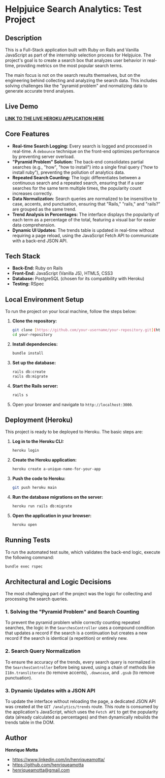 # Helpjuice Search Analytics: Test Project

## Description

This is a Full-Stack application built with Ruby on Rails and Vanilla JavaScript as part of the internship selection process for Helpjuice. The project's goal is to create a search box that analyzes user behavior in real-time, providing metrics on the most popular search terms.

The main focus is not on the search results themselves, but on the engineering behind collecting and analyzing the search data. This includes solving challenges like the "pyramid problem" and normalizing data to generate accurate trend analyses.

## Live Demo

[**LINK TO THE LIVE HEROKU APPLICATION HERE**](https://helpjuice-internship-b0bfb5bebcf7.herokuapp.com/)

## Core Features

-   **Real-time Search Logging:** Every search is logged and processed in real-time. A `debounce` technique on the front-end optimizes performance by preventing server overload.
-   **"Pyramid Problem" Solution:** The back-end consolidates partial searches (e.g., "how", "how to install") into a single final query ("how to install ruby"), preventing the pollution of analytics data.
-   **Repeated Search Counting:** The logic differentiates between a continuous search and a repeated search, ensuring that if a user searches for the same term multiple times, the popularity count increases correctly.
-   **Data Normalization:** Search queries are normalized to be insensitive to case, accents, and punctuation, ensuring that "Rails," "rails," and "rails?" are grouped as the same trend.
-   **Trend Analysis in Percentages:** The interface displays the popularity of each term as a percentage of the total, featuring a visual bar for easier data comprehension.
-   **Dynamic UI Updates:** The trends table is updated in real-time without requiring a page reload, using the JavaScript Fetch API to communicate with a back-end JSON API.

## Tech Stack

-   **Back-End:** Ruby on Rails
-   **Front-End:** JavaScript (Vanilla JS), HTML5, CSS3
-   **Database:** PostgreSQL (chosen for its compatibility with Heroku)
-   **Testing:** RSpec

## Local Environment Setup

To run the project on your local machine, follow the steps below:

1.  **Clone the repository:**
    ```bash
    git clone [https://github.com/your-username/your-repository.git](https://github.com/your-username/your-repository.git)
    cd your-repository
    ```

2.  **Install dependencies:**
    ```bash
    bundle install
    ```

3.  **Set up the database:**
    ```bash
    rails db:create
    rails db:migrate
    ```

4.  **Start the Rails server:**
    ```bash
    rails s
    ```

5.  Open your browser and navigate to `http://localhost:3000`.

## Deployment (Heroku)

This project is ready to be deployed to Heroku. The basic steps are:

1.  **Log in to the Heroku CLI:**
    ```bash
    heroku login
    ```

2.  **Create the Heroku application:**
    ```bash
    heroku create a-unique-name-for-your-app
    ```

3.  **Push the code to Heroku:**
    ```bash
    git push heroku main
    ```

4.  **Run the database migrations on the server:**
    ```bash
    heroku run rails db:migrate
    ```

5.  **Open the application in your browser:**
    ```bash
    heroku open
    ```

## Running Tests

To run the automated test suite, which validates the back-end logic, execute the following command:
```bash
bundle exec rspec
```

## Architectural and Logic Decisions

The most challenging part of the project was the logic for collecting and processing the search queries.

### 1. Solving the "Pyramid Problem" and Search Counting
To prevent the pyramid problem while correctly counting repeated searches, the logic in the `SearchesController` uses a compound condition that updates a record if the search is a continuation but creates a new record if the search is identical (a repetition) or entirely new.

### 2. Search Query Normalization
To ensure the accuracy of the trends, every search query is normalized in the `SearchesController` before being saved, using a chain of methods like `I18n.transliterate` (to remove accents), `.downcase`, and `.gsub` (to remove punctuation).

### 3. Dynamic Updates with a JSON API
To update the interface without reloading the page, a dedicated JSON API was created at the `GET /analytics/trends` route. This route is consumed by the application's JavaScript, which uses the `Fetch API` to get the popularity data (already calculated as percentages) and then dynamically rebuilds the trends table in the DOM.

## Author

**Henrique Motta**
- https://www.linkedin.com/in/henriqueamotta/
- https://github.com/henriqueamotta
- henriqueamotta@gmail.com
